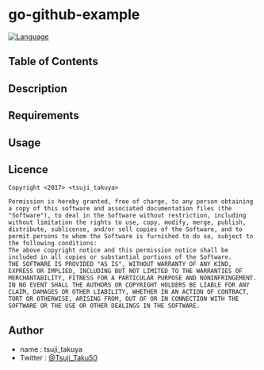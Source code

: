 # go-github-example

[![Language](http://img.shields.io/badge/language-golang-brightgreen.svg?style=flat
)](https://golang.org/)

## Table of Contents

## Description
## Requirements
## Usage
## Licence

```
Copyright <2017> <tsuji_takuya>

Permission is hereby granted, free of charge, to any person obtaining a copy of this software and associated documentation files (the "Software"), to deal in the Software without restriction, including without limitation the rights to use, copy, modify, merge, publish, distribute, sublicense, and/or sell copies of the Software, and to permit persons to whom the Software is furnished to do so, subject to the following conditions:
The above copyright notice and this permission notice shall be included in all copies or substantial portions of the Software.
THE SOFTWARE IS PROVIDED "AS IS", WITHOUT WARRANTY OF ANY KIND, EXPRESS OR IMPLIED, INCLUDING BUT NOT LIMITED TO THE WARRANTIES OF MERCHANTABILITY, FITNESS FOR A PARTICULAR PURPOSE AND NONINFRINGEMENT. IN NO EVENT SHALL THE AUTHORS OR COPYRIGHT HOLDERS BE LIABLE FOR ANY CLAIM, DAMAGES OR OTHER LIABILITY, WHETHER IN AN ACTION OF CONTRACT, TORT OR OTHERWISE, ARISING FROM, OUT OF OR IN CONNECTION WITH THE SOFTWARE OR THE USE OR OTHER DEALINGS IN THE SOFTWARE.
```

## Author

- name : tsuji_takuya
- Twitter : [@Tsuji_Taku50](https://twitter.com/Tsuji_Taku50)
